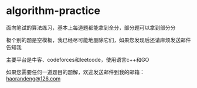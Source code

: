# algorithm-practice

面向笔试的算法练习，基本上每道题都能拿到全分，部分题可以拿到部分分

极个别的题是空模板，我已经尽可能地删除它们，如果您发现后还请麻烦发送邮件告知我

主要平台是牛客、codeforces和leetcode，使用语言c++和GO

如果您需要任何一道题目的题解，欢迎发送邮件到我的邮箱：haorandeng@126.com
